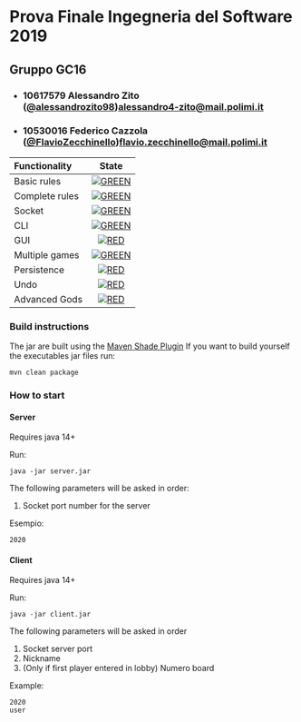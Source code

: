 # Prova Finale Ingegneria del Software 2019
## Gruppo GC16

- ###   10617579    Alessandro Zito ([@alessandrozito98](https://github.com/alessandrozito98))alessandro4-zito@mail.polimi.it
- ###   10530016    Federico Cazzola ([@FlavioZecchinello](https://github.com/FlavioZecchinello))flavio.zecchinello@mail.polimi.it

| Functionality | State |
|:-----------------------|:------------------------------------:|
| Basic rules | [![GREEN](https://placehold.it/15/44bb44/44bb44)](#) |
| Complete rules | [![GREEN](https://placehold.it/15/44bb44/44bb44)](#) |
| Socket | [![GREEN](https://placehold.it/15/44bb44/44bb44)](#) |
| CLI | [![GREEN](https://placehold.it/15/44bb44/44bb44)](#) |
| GUI | [![RED](https://placehold.it/15/f03c15/f03c15)](#) |
| Multiple games | [![GREEN](https://placehold.it/15/44bb44/44bb44)](#) |
| Persistence | [![RED](https://placehold.it/15/f03c15/f03c15)](#) |
| Undo | [![RED](https://placehold.it/15/f03c15/f03c15)](#) |
| Advanced Gods | [![RED](https://placehold.it/15/f03c15/f03c15)](#) |

<!--
[![RED](https://placehold.it/15/f03c15/f03c15)](#)
[![YELLOW](https://placehold.it/15/ffdd00/ffdd00)](#)
[![GREEN](https://placehold.it/15/44bb44/44bb44)](#)
-->


### Build instructions

The jar are built using the [Maven Shade Plugin](https://maven.apache.org/plugins/maven-shade-plugin/)
If you want to build yourself the executables jar files run:
```
mvn clean package
```

### How to start
#### Server
Requires java 14+ 

Run:
```
java -jar server.jar
```

The following parameters will be asked in order:
1. Socket port number for the server

Esempio:
```
2020
```

#### Client
Requires java 14+

Run:
```
java -jar client.jar
````

The following parameters will be asked in order
1. Socket server port
2. Nickname
3. (Only if first player entered in lobby) Numero board

Example:
```
2020
user
```
